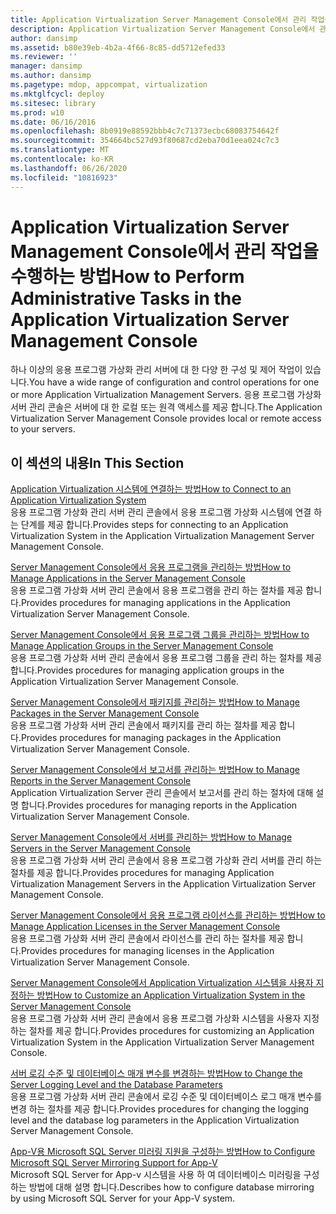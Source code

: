 ```yaml
---
title: Application Virtualization Server Management Console에서 관리 작업을 수행하는 방법
description: Application Virtualization Server Management Console에서 관리 작업을 수행하는 방법
author: dansimp
ms.assetid: b80e39eb-4b2a-4f66-8c85-dd5712efed33
ms.reviewer: ''
manager: dansimp
ms.author: dansimp
ms.pagetype: mdop, appcompat, virtualization
ms.mktglfcycl: deploy
ms.sitesec: library
ms.prod: w10
ms.date: 06/16/2016
ms.openlocfilehash: 8b0919e88592bbb4c7c71373ecbc68083754642f
ms.sourcegitcommit: 354664bc527d93f80687cd2eba70d1eea024c7c3
ms.translationtype: MT
ms.contentlocale: ko-KR
ms.lasthandoff: 06/26/2020
ms.locfileid: "10816923"
---
```

# <span data-ttu-id="9624f-103">Application Virtualization Server Management Console에서 관리 작업을 수행하는 방법</span><span class="sxs-lookup"><span data-stu-id="9624f-103">How to Perform Administrative Tasks in the Application Virtualization Server Management Console</span></span>


<span data-ttu-id="9624f-104">하나 이상의 응용 프로그램 가상화 관리 서버에 대 한 다양 한 구성 및 제어 작업이 있습니다.</span><span class="sxs-lookup"><span data-stu-id="9624f-104">You have a wide range of configuration and control operations for one or more Application Virtualization Management Servers.</span></span> <span data-ttu-id="9624f-105">응용 프로그램 가상화 서버 관리 콘솔은 서버에 대 한 로컬 또는 원격 액세스를 제공 합니다.</span><span class="sxs-lookup"><span data-stu-id="9624f-105">The Application Virtualization Server Management Console provides local or remote access to your servers.</span></span>

## <span data-ttu-id="9624f-106">이 섹션의 내용</span><span class="sxs-lookup"><span data-stu-id="9624f-106">In This Section</span></span>


<a href="" id="how-to-connect-to-an-application-virtualization-system"></a>[<span data-ttu-id="9624f-107">Application Virtualization 시스템에 연결하는 방법</span><span class="sxs-lookup"><span data-stu-id="9624f-107">How to Connect to an Application Virtualization System</span></span>](how-to-connect-to-an-application-virtualization-system.md)  
<span data-ttu-id="9624f-108">응용 프로그램 가상화 관리 서버 관리 콘솔에서 응용 프로그램 가상화 시스템에 연결 하는 단계를 제공 합니다.</span><span class="sxs-lookup"><span data-stu-id="9624f-108">Provides steps for connecting to an Application Virtualization System in the Application Virtualization Management Server Management Console.</span></span>

<a href="" id="how-to-manage-applications-in-the-server-management-console"></a>[<span data-ttu-id="9624f-109">Server Management Console에서 응용 프로그램을 관리하는 방법</span><span class="sxs-lookup"><span data-stu-id="9624f-109">How to Manage Applications in the Server Management Console</span></span>](how-to-manage-applications-in-the-server-management-console.md)  
<span data-ttu-id="9624f-110">응용 프로그램 가상화 서버 관리 콘솔에서 응용 프로그램을 관리 하는 절차를 제공 합니다.</span><span class="sxs-lookup"><span data-stu-id="9624f-110">Provides procedures for managing applications in the Application Virtualization Server Management Console.</span></span>

<a href="" id="how-to-manage-application-groups-in-the-server-management-console"></a>[<span data-ttu-id="9624f-111">Server Management Console에서 응용 프로그램 그룹을 관리하는 방법</span><span class="sxs-lookup"><span data-stu-id="9624f-111">How to Manage Application Groups in the Server Management Console</span></span>](how-to-manage-application-groups-in-the-server-management-console.md)  
<span data-ttu-id="9624f-112">응용 프로그램 가상화 서버 관리 콘솔에서 응용 프로그램 그룹을 관리 하는 절차를 제공 합니다.</span><span class="sxs-lookup"><span data-stu-id="9624f-112">Provides procedures for managing application groups in the Application Virtualization Server Management Console.</span></span>

<a href="" id="how-to-manage-packages-in-the-server-management-console"></a>[<span data-ttu-id="9624f-113">Server Management Console에서 패키지를 관리하는 방법</span><span class="sxs-lookup"><span data-stu-id="9624f-113">How to Manage Packages in the Server Management Console</span></span>](how-to-manage-packages-in-the-server-management-console.md)  
<span data-ttu-id="9624f-114">응용 프로그램 가상화 서버 관리 콘솔에서 패키지를 관리 하는 절차를 제공 합니다.</span><span class="sxs-lookup"><span data-stu-id="9624f-114">Provides procedures for managing packages in the Application Virtualization Server Management Console.</span></span>

<a href="" id="how-to-manage-reports-in-the-server-management-console"></a>[<span data-ttu-id="9624f-115">Server Management Console에서 보고서를 관리하는 방법</span><span class="sxs-lookup"><span data-stu-id="9624f-115">How to Manage Reports in the Server Management Console</span></span>](how-to-manage-reports-in-the-server-management-console.md)  
<span data-ttu-id="9624f-116">Application Virtualization Server 관리 콘솔에서 보고서를 관리 하는 절차에 대해 설명 합니다.</span><span class="sxs-lookup"><span data-stu-id="9624f-116">Provides procedures for managing reports in the Application Virtualization Server Management Console.</span></span>

<a href="" id="how-to-manage-servers-in-the-server-management-console"></a>[<span data-ttu-id="9624f-117">Server Management Console에서 서버를 관리하는 방법</span><span class="sxs-lookup"><span data-stu-id="9624f-117">How to Manage Servers in the Server Management Console</span></span>](how-to-manage-servers-in-the-server-management-console.md)  
<span data-ttu-id="9624f-118">응용 프로그램 가상화 서버 관리 콘솔에서 응용 프로그램 가상화 관리 서버를 관리 하는 절차를 제공 합니다.</span><span class="sxs-lookup"><span data-stu-id="9624f-118">Provides procedures for managing Application Virtualization Management Servers in the Application Virtualization Server Management Console.</span></span>

<a href="" id="how-to-manage-application-licenses-in-the-server-management-console"></a>[<span data-ttu-id="9624f-119">Server Management Console에서 응용 프로그램 라이선스를 관리하는 방법</span><span class="sxs-lookup"><span data-stu-id="9624f-119">How to Manage Application Licenses in the Server Management Console</span></span>](how-to-manage-application-licenses-in-the-server-management-console.md)  
<span data-ttu-id="9624f-120">응용 프로그램 가상화 서버 관리 콘솔에서 라이선스를 관리 하는 절차를 제공 합니다.</span><span class="sxs-lookup"><span data-stu-id="9624f-120">Provides procedures for managing licenses in the Application Virtualization Server Management Console.</span></span>

<a href="" id="how-to-customize-an-application-virtualization-system-in-the-server-management-console"></a>[<span data-ttu-id="9624f-121">Server Management Console에서 Application Virtualization 시스템을 사용자 지정하는 방법</span><span class="sxs-lookup"><span data-stu-id="9624f-121">How to Customize an Application Virtualization System in the Server Management Console</span></span>](how-to-customize-an-application-virtualization-system-in-the-server-management-console.md)  
<span data-ttu-id="9624f-122">응용 프로그램 가상화 서버 관리 콘솔에서 응용 프로그램 가상화 시스템을 사용자 지정 하는 절차를 제공 합니다.</span><span class="sxs-lookup"><span data-stu-id="9624f-122">Provides procedures for customizing an Application Virtualization System in the Application Virtualization Server Management Console.</span></span>

<a href="" id="how-to-change-the-server-logging-level-and-the-database-parameters"></a>[<span data-ttu-id="9624f-123">서버 로깅 수준 및 데이터베이스 매개 변수를 변경하는 방법</span><span class="sxs-lookup"><span data-stu-id="9624f-123">How to Change the Server Logging Level and the Database Parameters</span></span>](how-to-change-the-server-logging-level-and-the-database-parameters.md)  
<span data-ttu-id="9624f-124">응용 프로그램 가상화 서버 관리 콘솔에서 로깅 수준 및 데이터베이스 로그 매개 변수를 변경 하는 절차를 제공 합니다.</span><span class="sxs-lookup"><span data-stu-id="9624f-124">Provides procedures for changing the logging level and the database log parameters in the Application Virtualization Server Management Console.</span></span>

<a href="" id="how-to-configure-microsoft-sql-server-mirroring-support-for-app-v"></a>[<span data-ttu-id="9624f-125">App-V용 Microsoft SQL Server 미러링 지원을 구성하는 방법</span><span class="sxs-lookup"><span data-stu-id="9624f-125">How to Configure Microsoft SQL Server Mirroring Support for App-V</span></span>](how-to-configure-microsoft-sql-server-mirroring-support-for-app-v.md)  
<span data-ttu-id="9624f-126">Microsoft SQL Server for App-v 시스템을 사용 하 여 데이터베이스 미러링을 구성 하는 방법에 대해 설명 합니다.</span><span class="sxs-lookup"><span data-stu-id="9624f-126">Describes how to configure database mirroring by using Microsoft SQL Server for your App-V system.</span></span>

 

 






